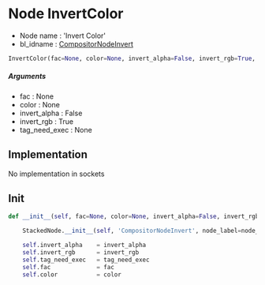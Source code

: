 # Node InvertColor

- Node name : 'Invert Color'
- bl_idname : [CompositorNodeInvert](https://docs.blender.org/api/current/bpy.types.CompositorNodeInvert.html)


``` python
InvertColor(fac=None, color=None, invert_alpha=False, invert_rgb=True, tag_need_exec=None, node_label=None, node_color=None)
```
##### Arguments

- fac : None
- color : None
- invert_alpha : False
- invert_rgb : True
- tag_need_exec : None

## Implementation

No implementation in sockets

## Init

``` python
def __init__(self, fac=None, color=None, invert_alpha=False, invert_rgb=True, tag_need_exec=None, node_label=None, node_color=None):

    StackedNode.__init__(self, 'CompositorNodeInvert', node_label=node_label, node_color=node_color)

    self.invert_alpha    = invert_alpha
    self.invert_rgb      = invert_rgb
    self.tag_need_exec   = tag_need_exec
    self.fac             = fac
    self.color           = color
```
